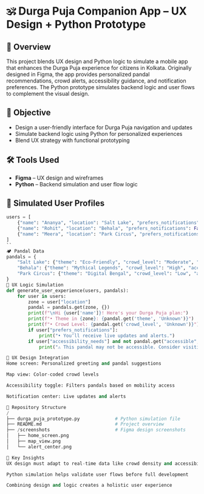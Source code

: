# 🕉️ Durga Puja Companion App – UX Design + Python Prototype

## 📌 Overview
This project blends UX design and Python logic to simulate a mobile app that enhances the Durga Puja experience for citizens in Kolkata. Originally designed in Figma, the app provides personalized pandal recommendations, crowd alerts, accessibility guidance, and notification preferences. The Python prototype simulates backend logic and user flows to complement the visual design.

## 🎯 Objective
- Design a user-friendly interface for Durga Puja navigation and updates
- Simulate backend logic using Python for personalized experiences
- Blend UX strategy with functional prototyping

## 🛠️ Tools Used
- **Figma** – UX design and wireframes
- **Python** – Backend simulation and user flow logic

## 👤 Simulated User Profiles
```python
users = [
    {"name": "Ananya", "location": "Salt Lake", "prefers_notifications": True, "accessibility_needs": False},
    {"name": "Rohit", "location": "Behala", "prefers_notifications": False, "accessibility_needs": True},
    {"name": "Meera", "location": "Park Circus", "prefers_notifications": True, "accessibility_needs": False}
]
``
🏕️ Pandal Data
pandals = {
    "Salt Lake": {"theme": "Eco-Friendly", "crowd_level": "Moderate", "accessible": True},
    "Behala": {"theme": "Mythical Legends", "crowd_level": "High", "accessible": False},
    "Park Circus": {"theme": "Digital Bengal", "crowd_level": "Low", "accessible": True}
}
🔄 UX Logic Simulation
def generate_user_experience(users, pandals):
    for user in users:
        zone = user["location"]
        pandal = pandals.get(zone, {})
        print(f"\nHi {user['name']}! Here's your Durga Puja plan:")
        print(f"• Theme in {zone}: {pandal.get('theme', 'Unknown')}")
        print(f"• Crowd Level: {pandal.get('crowd_level', 'Unknown')}")
        if user["prefers_notifications"]:
            print("• You’ll receive live updates and alerts.")
        if user["accessibility_needs"] and not pandal.get("accessible", False):
            print("⚠️ This pandal may not be accessible. Consider visiting Park Circus instead.")

🎨 UX Design Integration
Home screen: Personalized greeting and pandal suggestions

Map view: Color-coded crowd levels

Accessibility toggle: Filters pandals based on mobility access

Notification center: Live updates and alerts

📁 Repository Structure
/
├── durga_puja_prototype.py             # Python simulation file
├── README.md                           # Project overview
├── /screenshots                        # Figma design screenshots
│   ├── home_screen.png
│   ├── map_view.png
│   └── alert_center.png

🧠 Key Insights
UX design must adapt to real-time data like crowd density and accessibility

Python simulation helps validate user flows before full development

Combining design and logic creates a holistic user experience
